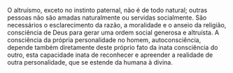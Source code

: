 ﻿O altruísmo, exceto no instinto paternal, não é de todo natural; outras pessoas não são amadas naturalmente ou servidas socialmente. São necessários o esclarecimento da razão, a moralidade e o anseio da religião, consciência de Deus para gerar uma ordem social generosa e altruísta. A consciência da própria personalidade no homem, autoconsciência, depende também diretamente deste próprio fato da inata consciência do outro, esta capacidade inata de reconhecer e apreender a realidade de outra personalidade, que se estende da humana à divina.